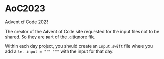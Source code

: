 # AoC2023

Advent of Code 2023

The creator of the Advent of Code site requested for the input files not to be shared. So they are part of the .gitignore file.

Within each day project, you should create an `Input.swift` file where you add a `let input = """ """` with the input for that day.
